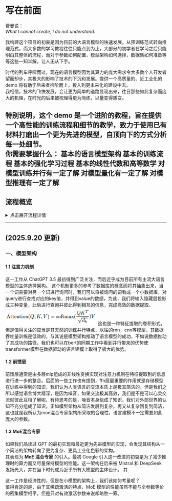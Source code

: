 # 写在前面

费曼说：  
*What I cannot create, I do not understand.*

我构建这个项目的初衷是因为目前的大语言模型的快速发展，从预训练范式转向推理范式，而大多数的学习教程往往只能点到为止，大部分的初学者在学习之后只能明白其整体的流程，而对于参数如何配置，模型架构如何选择，数据集如何准备等等这些一知半解，让人无从下手。  

时代的列车呼啸而过，现在的语言模型因为其算力的庞大需求令大多数个人开发者望而却步，其极大的影响了技术的下沉和发展。提供一个高质量的、近工业化的 demo 将有助于后来者拾阶而上，投入到更未来化的建设中去。  
我相信，技术的飞快发展，会让更为简单的道路显现出来，往日那些如此复杂而庞大的机理，在时光的后来被梳理得更为简练，以量变得质变。

特别说明，这个 demo 是一个进阶的教程，旨在提供一个高性能的训练流程和细节的教学，致力于使用已有材料打磨出一个更为先进的模型，自顶向下的方式分析每一处细节。  
你需要掌握什么：
基本的语言模型架构
基本的训练流程
基本的强化学习过程
基本的线性代数和高等数学
对模型训练并行有一定了解
对模型量化有一定了解
对模型推理有一定了解
---

## 流程概览

<details>
<summary>点击展开流程详情</summary>

### 模型架构
- 注意力
- 多 token 预测解码
- MoE
- 全局和交错注意力
- 注意力池化

### 分词器
- 训练
- 泛化性

### 数据集处理
- 中英语料
- 推理语料
- 冷启动语料

### 优化器
- AdamW
- Muon

### 参数选择
- 模型参数
- 训练参数

### 训练加速
- 混合精度训练
- 分布式训练
- 梯度累计
- 梯度检查点
- 预训练

### 退火

### 冷启动

### 强化学习
- GRPO
- DAPO
- GSPO

### 指令微调
- SFT
- DPO

### 性能评估
- lm-eval

### 模型量化
- llama.cpp

### 推理部署
- vllm
- sglang
- ollama

</details>

---

## (2025.9.20 更新)

### 一、模型架构

#### 1.1 注意力机制

这一工作从 ChatGPT 3.5 最初得到广泛关注，而后近乎成为目前所有主流大语言模型的主体选择架构。 这个机制更多的参考了数据库的概念而将其抽象出来，当一个词需要对另一个词进行询问时，我们可以将被询问的词看成一个小数据库，对query进行查找对应的key值，并得到value的数据，为此，我们将输入隐藏层投影成三种变量，此后进行查询并彼此得到相互的信息，完成高效的数据提取。
![Self Attention](images/selfattn.png)
这也是一种特征提取的卷积形式，但是值得关注的应当是其天然的训练并行特点，以往的rnn，cnn等模型，其数据吞吐量训练是低效的，与其说是模型架构推动了语言模型的成功，不如说数据推动了其成功的路径，我们也可以在bert的同期工作中看到并行带来的优势使transformer模型在数据驱动的语言建模上取得了极大的优势。

#### 1.2 前馈层
前馈层通常是由多层mlp组成的非线性变换实现对注意力机制在特征提取到的信息进行进一步的整合。后面的一些工作也有提到，ffn层最重要的作用就是存储模型在训练中得到的知识，我们认为人类语言的交流本质上是极其简洁的，但是我们之所以感觉语言博大精深，是因为噪音，如果交流极其高效，我们是不是可以心灵交流就彼此互相了解呢，有待思考的是，噪音本身组成了知识，我们对外部世界的认知不充分组成了知识，正如模型架构从简洁发展到复杂，再又从复杂回复到简洁，这也就是我所认为moe混合专家架构所采取的合理性，语言建模不一定需要如此庞大的参数。

#### 1.3 MoE混合专家

如果我们品读过 GPT 的最初实现和最近更为先进模型的实现，会发现其结构从一个简洁的架构转向了更为复杂、更具工业化色彩的架构。  
其表现为 **MoE 混合专家** 的引入。最初 Google 引入这一改进的初衷是为了减少推理时的算力而又尽量保持模型的性能。这一架构在后来被 Mistral 和 DeepSeek 发扬光大，并在当下时代成为近乎所有大模型的主体设计。
其

这一工作是经济性的，但是在小模型的架构上，我们该如何考量呢？  
值得肯定的是，由于其稀疏激活的特点，MoE 模型的性能虽然不能与全参数等价的密集模型相平，但是只对有效激活参数来说却略胜一筹。
